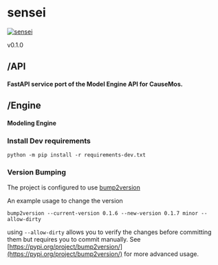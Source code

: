 # sensei
[![sensei](https://github.com/dojo-modeling/sensei/actions/workflows/docker-publish.yaml/badge.svg)](https://github.com/dojo-modeling/sensei/actions/workflows/docker-publish.yaml)

v0.1.0

## /API

#### FastAPI service port of the Model Engine API for CauseMos.

## /Engine

#### Modeling Engine




### Install Dev requirements

`python -m pip install -r requirements-dev.txt`



### Version Bumping

The project is configured to use [bump2version](https://github.com/c4urself/bump2version)

An example usage to change the version

```
bump2version --current-version 0.1.6 --new-version 0.1.7 minor --allow-dirty
```

using `--allow-dirty` allows you to verify the changes before committing them but requires you to commit manually.
See [https://pypi.org/project/bump2version/](https://pypi.org/project/bump2version/) for more advanced usage.
